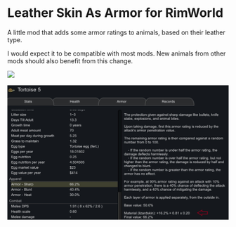 # Leather Skin As Armor for RimWorld

A little mod that adds some armor ratings to animals, based on their leather type.

I would expect it to be compatible with most mods. New animals from other mods should also benefit from this change.

[<img src="https://i.imgur.com/N8E4pyP.png" height="50">](https://steamcommunity.com/workshop/filedetails/?id=2761316378)


![](./About/Preview.png)
